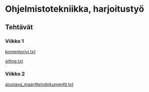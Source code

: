 # Ohjelmistotekniikka, harjoitustyö
## Tehtävät
### Viikko 1

[komentorivi.txt](https://github.com/tsalonie/ot-harjoitustyo/blob/master/laskarit/viikko1/komentorivi.txt)

[gitlog.txt](https://github.com/tsalonie/ot-harjoitustyo/blob/master/laskarit/viikko1/gitlog.txt)

### Viikko 2

[alustava_maarittelydokumentti.txt](https://github.com/tsalonie/ot-harjoitustyo/blob/master/dokumentaatio/alustava_maarittelydokumentti.txt)
